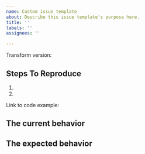 ```yaml
---
name: Custom issue template
about: Describe this issue template's purpose here.
title: ''
labels: ''
assignees: ''

---
```


<!--
  Please provide a clear and concise description of what the bug is. Include
  screenshots if needed. Please test using the latest version of the relevant
  Transform package to make sure your issue has not already been fixed.
-->

Transform version:

## Steps To Reproduce

1.
2.

<!--
  Your bug will get fixed much faster if we can run your code and it doesn't
  have dependencies other than Transform. Issues without reproduction steps or
  code examples may be immediately closed as not actionable.
-->

Link to code example:

<!--
  Please provide a CodeSandbox (https://codesandbox.io/s/new), a link to a
  repository on GitHub, or provide a minimal code example that reproduces the
  problem. You may provide a screenshot of the application if you think it is
  relevant to your bug report. Here are some tips for providing a minimal
  example: https://stackoverflow.com/help/mcve.
-->

## The current behavior


## The expected behavior
